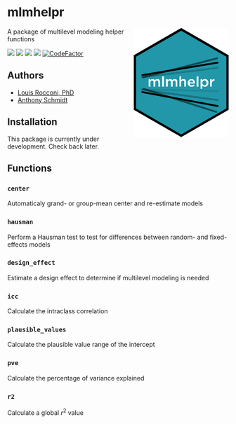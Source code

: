 
# mlmhelpr

<img src="man/figures/mlmhelpr_hex.png" align="right" height=250/>

A package of multilevel modeling helper functions

<!-- README.md is generated from README.Rmd. Please edit README.Rmd only -->
<!-- badges: start -->

[![](https://www.r-pkg.org/badges/version/mlmhelpr?color=red)](https://cran.r-project.org/package=mlmhelpr)
[![](https://img.shields.io/badge/status-under%20development-orange.svg)](https://github.com/lrocconi/mlmhelpr)
[![](https://img.shields.io/badge/devel%20version-0.1-blue.svg)](https://github.com/lrocconi/mlmhelpr)
[![](https://img.shields.io/github/last-commit/lrocconi/mlmhelpr.svg)](https://github.com/lrocconi/mlmhelpr/commits/main)
[![CodeFactor](https://www.codefactor.io/repository/github/lrocconi/mlmhelpr/badge)](https://www.codefactor.io/repository/github/lrocconi/mlmhelpr)

<!-- badges: end -->

## Authors

-   [Louis Rocconi, PhD](https://lrocconi.github.io/)
-   [Anthony Schmidt](http://www.anthonyschmidt.co)

## Installation

This package is currently under development. Check back later.

## Functions

### `center`

Automaticaly grand- or group-mean center and re-estimate models

### `hausman`

Perform a Hausman test to test for differences between random- and
fixed-effects models

### `design_effect`

Estimate a design effect to determine if multilevel modeling is needed

### `icc`

Calculate the intraclass correlation

### `plausible_values`

Calculate the plausible value range of the intercept

### `pve`

Calculate the percentage of variance explained

### `r2`

Calculate a global *r*<sup>2</sup> value
